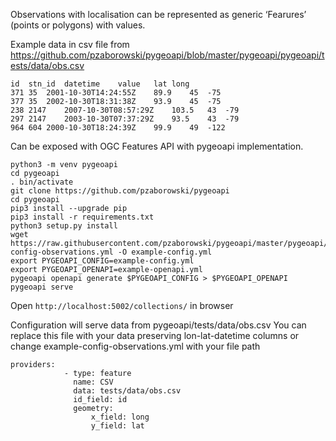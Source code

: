 Observations with localisation can be represented as generic ‘Fearures’ (points or polygons) with values.


Example data in csv file from https://github.com/pzaborowski/pygeoapi/blob/master/pygeoapi/pygeoapi/tests/data/obs.csv

```
id	stn_id	datetime	value	lat	long
371	35	2001-10-30T14:24:55Z	89.9	45	-75
377	35	2002-10-30T18:31:38Z	93.9	45	-75
238	2147	2007-10-30T08:57:29Z	103.5	43	-79
297	2147	2003-10-30T07:37:29Z	93.5	43	-79
964	604	2000-10-30T18:24:39Z	99.9	49	-122
```

Can be exposed with OGC Features API with pygeoapi implementation.


```
python3 -m venv pygeoapi
cd pygeoapi
. bin/activate
git clone https://github.com/pzaborowski/pygeoapi
cd pygeoapi
pip3 install --upgrade pip
pip3 install -r requirements.txt
python3 setup.py install
wget https://raw.githubusercontent.com/pzaborowski/pygeoapi/master/pygeoapi/example-config-observations.yml -O example-config.yml
export PYGEOAPI_CONFIG=example-config.yml
export PYGEOAPI_OPENAPI=example-openapi.yml
pygeoapi openapi generate $PYGEOAPI_CONFIG > $PYGEOAPI_OPENAPI
pygeoapi serve
```
Open `http://localhost:5002/collections/` in browser

Configuration will serve data from pygeoapi/tests/data/obs.csv
You can replace this file with your data preserving lon-lat-datetime columns or change example-config-observations.yml
with your file path
```
providers:
            - type: feature
              name: CSV
              data: tests/data/obs.csv
              id_field: id
              geometry:
                  x_field: long
                  y_field: lat
```

